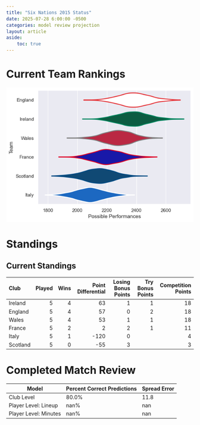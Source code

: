 ```yaml
---  
title: "Six Nations 2015 Status"  
date: 2025-07-28 6:00:00 -0500  
categories: model review projection  
layout: article  
aside:  
    toc: true  
---
```

# Current Team Rankings


![Club Rankings](plots/rankings_Six_Nations_2015.png)
# Standings

## Current Standings


| Club     |   Played |   Wins |   Point Differential |   Losing Bonus Points |   Try Bonus Points |   Competition Points |
|:---------|---------:|-------:|---------------------:|----------------------:|-------------------:|---------------------:|
| Ireland  |        5 |      4 |                   63 |                     1 |                  1 |                   18 |
| England  |        5 |      4 |                   57 |                     0 |                  2 |                   18 |
| Wales    |        5 |      4 |                   53 |                     1 |                  1 |                   18 |
| France   |        5 |      2 |                    2 |                     2 |                  1 |                   11 |
| Italy    |        5 |      1 |                 -120 |                     0 |                    |                    4 |
| Scotland |        5 |      0 |                  -55 |                     3 |                    |                    3 |



# Completed Match Review


| Model | Percent Correct Predictions | Spread Error |
| ------ | ------ | ------ |
| Club Level | 80.0% | 11.8 |
| Player Level: Lineup | nan% | nan |
| Player Level: Minutes | nan% | nan |

